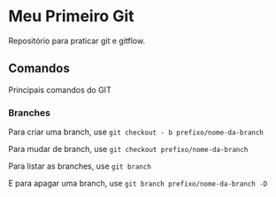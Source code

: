 # Meu Primeiro Git

Repositório para praticar git e gitflow.

## Comandos

Principais comandos do GIT

### Branches

Para criar uma branch, use `git checkout - b prefixo/nome-da-branch`

Para mudar de branch, use `git checkout prefixo/nome-da-branch`

Para listar as branches, use `git branch`

E para apagar uma branch, use `git branch prefixo/nome-da-branch -D`

